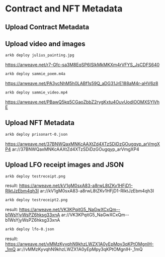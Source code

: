 # Contract and NFT Metadata

## Upload Contract Metadata

## Upload video and images

```bash
arkb deploy julius_painting.jpg
```

<https://arweave.net/r7-Gfc-sa3M8EqSP6ISlkMkMKXm4rVFYS_JsCDFS640>

```bash
arkb deploy sammie_poem.m4a
```

<https://arweave.net/PA3ycNhM5h0LABf1s59Q_aDG31JrE188aM4r-aHV6z8>

```bash
arkb deploy sammie_video.mp4
```

<https://arweave.net/PBawQ5kq5CGaoZbbZ2rygKxtu4OuvUodlOOMXSYlVhE>


## Upload NFT Metadata

```bash
arkb deploy prisonart-0.json
```

<https://arweave.net/37BNWQaxMNKcAAXtZd4XTzSDiDzGOugqyp_arVmgXP4>
ar://37BNWQaxMNKcAAXtZd4XTzSDiDzGOugqyp_arVmgXP4

## Upload LFO receipt images and JSON

```bash
arkb deploy testreceipt.png
```

result: <https://arweave.net/kV1gM0sxA83-a8rwL8tZKv1HFjD1-RlktJzEbm4qh3I>
ar://kV1gM0sxA83-a8rwL8tZKv1HFjD1-RlktJzEbm4qh3I

```bash
arkb deploy testreceipt2.png
```

result: <https://arweave.net/VK3KPqitG5_NaGwXCxQm--b1WsYjyWsPZ6hksg33xnA>
ar://VK3KPqitG5_NaGwXCxQm--b1WsYjyWsPZ6hksg33xnA

```bash
arkb deploy lfo-0.json
```

result: <https://arweave.net/vMMzKyvqhN9khzLWZX1A0yEpMpy3qKPtOMgnIH-_1mQ>
ar://vMMzKyvqhN9khzLWZX1A0yEpMpy3qKPtOMgnIH-_1mQ
